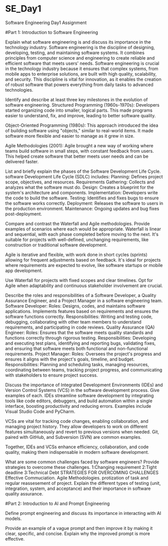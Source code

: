 # SE_Day1
Software Engineering Day1 Assignment

#Part 1: Introduction to Software Engineering

Explain what software engineering is and discuss its importance in the technology industry.
Software engineering is the discipline of designing, developing, testing, and maintaining software systems. It combines principles from computer science and engineering to create reliable and efficient software that meets users' needs. Software engineering is crucial in the technology industry because it ensures that complex systems, from mobile apps to enterprise solutions, are built with high quality, scalability, and security. This discipline is vital for innovation, as it enables the creation of robust software that powers everything from daily tasks to advanced technologies.







Identify and describe at least three key milestones in the evolution of software engineering.
Structured Programming (1960s-1970s): Developers started organizing code into smaller, logical parts. This made programs easier to understand, fix, and improve, leading to better software quality.

Object-Oriented Programming (1980s): This approach introduced the idea of building software using "objects," similar to real-world items. It made software more flexible and easier to manage as it grew in size.

Agile Methodologies (2001): Agile brought a new way of working where teams build software in small steps, with constant feedback from users. This helped create software that better meets user needs and can be delivered faster.


List and briefly explain the phases of the Software Development Life Cycle.
software Development Life Cycle (SDLC) includes:
Planning: Defines project scope, objectives, and resources.
Requirements Gathering: Collects and analyzes what the software must do.
Design: Creates a blueprint for the system's architecture and components.
Implementation: Developers write the code to build the software.
Testing: Identifies and fixes bugs to ensure the software works correctly.
Deployment: Releases the software to users in the production environment.
Maintenance: Ongoing updates and bug fixes post-deployment.

Compare and contrast the Waterfall and Agile methodologies. Provide examples of scenarios where each would be appropriate.
Waterfall is linear and sequential, with each phase completed before moving to the next. It's suitable for projects with well-defined, unchanging requirements, like construction or traditional software development.

Agile is iterative and flexible, with work done in short cycles (sprints) allowing for frequent adjustments based on feedback. It's ideal for projects where requirements are expected to evolve, like software startups or mobile app development.

Use Waterfall for projects with fixed scopes and clear timelines. Opt for Agile when adaptability and continuous stakeholder involvement are crucial.

Describe the roles and responsibilities of a Software Developer, a Quality Assurance Engineer, and a Project Manager in a software engineering team.
Software Developer:
Roles: Designs, codes, and maintains software applications. Implements features based on requirements and ensures the software functions correctly.
Responsibilities: Writing and testing code, debugging, collaborating with other team members to understand requirements, and participating in code reviews.
Quality Assurance (QA) Engineer:
Roles: Ensures that the software meets quality standards and functions correctly through rigorous testing.
Responsibilities: Developing and executing test plans, identifying and reporting bugs, validating fixes, and ensuring that software meets both functional and non-functional requirements.
Project Manager:
Roles: Oversees the project's progress and ensures it aligns with the project's goals, timeline, and budget.
Responsibilities: Planning and scheduling tasks, managing resources, coordinating between teams, tracking project progress, and communicating with stakeholders to ensure project success.


Discuss the importance of Integrated Development Environments (IDEs) and Version Control Systems (VCS) in the software development process. Give examples of each.
IDEs streamline software development by integrating tools like code editors, debuggers, and build automation within a single interface, boosting productivity and reducing errors. Examples include Visual Studio Code and PyCharm.

VCSs are vital for tracking code changes, enabling collaboration, and managing project history. They allow developers to work on different features simultaneously and revert to previous versions when needed. Git, paired with GitHub, and Subversion (SVN) are common examples.

Together, IDEs and VCSs enhance efficiency, collaboration, and code quality, making them indispensable in modern software development.

What are some common challenges faced by software engineers? Provide strategies to overcome these challenges.
1:Changing requirement
2:Tight deadline
3:Technical Debt
STRATEGIES FOR OVERCOMING CHALLENGES
Effective Commuciation.
Agile Methodologies.
protization of task and regular reassesement of project.
Explain the different types of testing (unit, integration, system, and acceptance) and their importance in software quality assurance.



#Part 2: Introduction to AI and Prompt Engineering


Define prompt engineering and discuss its importance in interacting with AI models.


Provide an example of a vague prompt and then improve it by making it clear, specific, and concise. Explain why the improved prompt is more effective.
